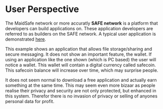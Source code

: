 # User Perspective

The MaidSafe network or more accuratly **SAFE network** is a platform that developers can build applications on. These application developers are referred to as builders on the SAFE network. A typical user application is demonstrated [here](blog.maidsafe.net/2014/04/21/safe-network-sample-app-features/).

This example shows an application that allows file storage/sharing and secure messaging. It does not show an important feature, the wallet. If using an application like the one shown (which is PC based) the user will notice a wallet. This wallet will contain a digital currency called safecoin. This safecoin balance will increase over time, which may surprise people.

It does not seem normal to download a free application and actually earn something at the same time. This may seem even more bizaar as people realise their privacy and security are not only protected, but enhanced in this system. Therefor there is no invasion of privacy or selling of anyones personal data for profit.

